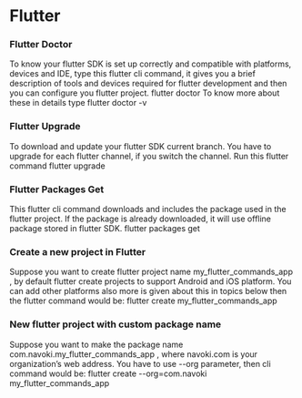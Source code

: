 # Flutter
### Flutter Doctor
To know your flutter SDK is set up correctly and compatible with platforms, devices and IDE, type this flutter cli command, it gives you a brief description of tools and devices required for flutter development and then you can configure you flutter project.
    flutter doctor
To know more about these in details type 
    flutter doctor -v
### Flutter Upgrade
To download and update your flutter SDK current branch. You have to upgrade for each flutter channel, if you switch the channel. Run this flutter command
    flutter upgrade
### Flutter Packages Get
This flutter cli command downloads and includes the package used in the flutter project. If the package is already downloaded, it will use offline package stored in flutter SDK.
    flutter packages get
### Create a new project in Flutter
Suppose you want to create flutter project name my_flutter_commands_app , by default flutter create projects to support Android and iOS platform. You can add other platforms also more is given about this in topics below then the flutter command would be:
    flutter create my_flutter_commands_app
### New flutter project with custom package name
Suppose you want to make the package name com.navoki.my_flutter_commands_app , where navoki.com is your organization’s web address. You have to use --org parameter, then cli command would be:
    flutter create --org=com.navoki  my_flutter_commands_app
    